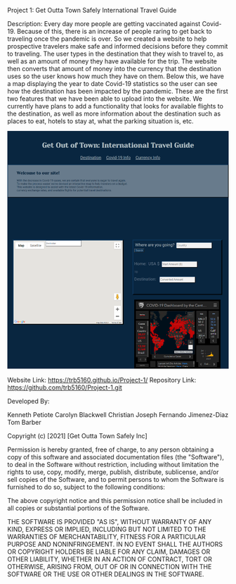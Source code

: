 Project 1: Get Outta Town Safely International Travel Guide

Description: Every day more people are getting vaccinated against Covid-19.  Because of this, there is an increase of people raring to get back to traveling once
the pandemic is over.  So we created a website to help prospective travelers make safe and informed decisions before they commit to traveling.  The user types in the destination
that they wish to travel to, as well as an amount of money they have available for the trip.  The website then converts that amount of money into the currency that the destination uses so the user knows how much they have on them.  Below this, we have a map displaying the year to date Covid-19 statistics so the user can see how the destination
has been impacted by the pandemic.  These are the first two features that we have been able to upload into the website.  We currently have plans to add a functionality that looks for available flights to the destination, as well as more information about the destination such as places to eat, hotels to stay at, what the parking situation is, etc.

![Alt text](/assets/website/screenshot.png)

 Website Link: https://trb5160.github.io/Project-1/
Repository Link: https://github.com/trb5160/Project-1.git

 Developed By: 

 Kenneth Petiote
 Carolyn Blackwell
 Christian Joseph
 Fernando Jimenez-Diaz
 Tom Barber

 Copyright (c) [2021] [Get Outta Town Safely Inc]

Permission is hereby granted, free of charge, to any person obtaining a copy of this software and associated documentation files (the "Software"), to deal in the Software without restriction, including without limitation the rights to use, copy, modify, merge, publish, distribute, sublicense, and/or sell copies of the Software, and to permit persons to whom the Software is furnished to do so, subject to the following conditions:

The above copyright notice and this permission notice shall be included in all copies or substantial portions of the Software.

THE SOFTWARE IS PROVIDED "AS IS", WITHOUT WARRANTY OF ANY KIND, EXPRESS OR IMPLIED, INCLUDING BUT NOT LIMITED TO THE WARRANTIES OF MERCHANTABILITY, FITNESS FOR A PARTICULAR PURPOSE AND NONINFRINGEMENT. IN NO EVENT SHALL THE AUTHORS OR COPYRIGHT HOLDERS BE LIABLE FOR ANY CLAIM, DAMAGES OR OTHER LIABILITY, WHETHER IN AN ACTION OF CONTRACT, TORT OR OTHERWISE, ARISING FROM, OUT OF OR IN CONNECTION WITH THE SOFTWARE OR THE USE OR OTHER DEALINGS IN THE SOFTWARE.